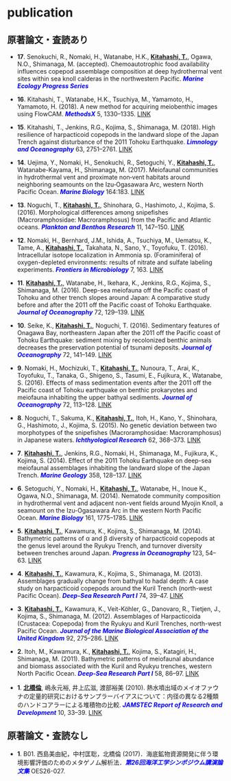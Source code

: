 # publication

## 原著論文・査読あり

- **17**. Senokuchi, R., Nomaki, H., Watanabe, H.K., **<u>Kitahashi, T.</u>**, Ogawa, N.O., Shimanaga, M. (accepted). Chemoautotrophic food availability influences copepod assemblage composition at deep hydrothermal vent sites within sea knoll calderas in the northwestern Pacific. ***<font color="blue">Marine Ecology Progress Series</font>***

- **16**. Kitahashi, T., Watanabe, H.K., Tsuchiya, M., Yamamoto, H., Yamamoto, H. (2018). A new method for acquiring meiobenthic images using FlowCAM. ***<font color="blue">MethodsX</font>*** 5, 1330–1335. <a href="https://doi.org/10.1016/J.MEX.2018.10.012" target="_blank">LINK</a>

- **15**. Kitahashi, T., Jenkins, R.G., Kojima, S., Shimanaga, M. (2018). High resilience of harpacticoid copepods in the landward slope of the Japan Trench against disturbance of the 2011 Tohoku Earthquake. ***<font color="blue">Limnology and Oceanography</font>*** 63, 2751–2761. <a href="https://doi.org/10.1002/lno.11006" target="_blank">LINK</a>

- **14**. Uejima, Y., Nomaki, H., Senokuchi, R., Setoguchi, Y., **<u>Kitahashi, T.</u>**, Watanabe-Kayama, H., Shimanaga, M. (2017). Meiofaunal communities in hydrothermal vent and proximate non‐vent habitats around neighboring seamounts on the Izu‐Ogasawara Arc, western North Pacific Ocean. ***<font color="blue">Marine Biology</font>*** 164:183. <a href="https://doi.org/10.1007/s00227-017-3218-6" target="_blank">LINK</a>

- **13**. Noguchi, T., **<u>Kitahashi, T.</u>**, Shinohara, G., Hashimoto, J., Kojima, S. (2016). Morphological differences among snipefishes (Macroramphosidae: Macroramphosus) from the Pacific and Atlantic oceans. ***<font color="blue">Plankton and Benthos Research</font>*** 11, 147–150. <a href="https://doi.org/10.3800/pbr.11.147" target="_blank">LINK</a>

- **12**. Nomaki, H., Bernhard, J.M., Ishida, A., Tsuchiya, M., Uematsu, K., Tame, A., **<u>Kitahashi, T.</u>**, Takahata, N., Sano, Y., Toyofuku, T. (2016). Intracellular isotope localization in Ammonia sp. (Foraminifera) of oxygen-depleted environments: results of nitrate and sulfate labeling experiments. ***<font color="blue">Frontiers in Microbiology</font>*** 7, 163. <a href="https://doi.org/10.3389/fmicb.2016.00163" target="_blank">LINK</a>

- **11**. **<u>Kitahashi, T.</u>**, Watanabe, H., Ikehara, K., Jenkins, R.G., Kojima, S., Shimanaga, M. (2016). Deep-sea meiofauna off the Pacific coast of Tohoku and other trench slopes around Japan: A comparative study before and after the 2011 off the Pacific coast of Tohoku Earthquake. ***<font color="blue">Journal of Oceanography</font>*** 72, 129–139. <a href="https://doi.org/10.1007/s10872-015-0323-3" target="_blank">LINK</a>

- **10**. Seike, K., **<u>Kitahashi, T.</u>**, Noguchi, T. (2016). Sedimentary features of Onagawa Bay, northeastern Japan after the 2011 off the Pacific coast of Tohoku Earthquake: sediment mixing by recolonized benthic animals decreases the preservation potential of tsunami deposits. ***<font color="blue">Journal of Oceanography</font>*** 72, 141–149. <a href="https://doi.org/10.1007/s10872-015-0297-1" target="_blank">LINK</a>

- **9**. Nomaki, H., Mochizuki, T., **<u>Kitahashi, T.</u>**, Nunoura, T., Arai, K., Toyofuku, T., Tanaka, G., Shigeno, S., Tasumi, E., Fujikura, K., Watanabe, S. (2016). Effects of mass sedimentation events after the 2011 off the Pacific coast of Tohoku earthquake on benthic prokaryotes and meiofauna inhabiting the upper bathyal sediments. ***<font color="blue">Journal of Oceanography</font>*** 72, 113–128. <a href="https://doi.org/10.1007/s10872-015-0293-5" target="_blank">LINK</a>

- **8**. Noguchi, T., Sakuma, K., **<u>Kitahashi, T.</u>**, Itoh, H., Kano, Y., Shinohara, G., Hashimoto, J., Kojima, S. (2015). No genetic deviation between two morphotypes of the snipefishes (Macroramphosidae: Macroramphosus) in Japanese waters. ***<font color="blue">Ichthyological Research</font>*** 62, 368–373. <a href="https://doi.org/10.1007/s10228-014-0443-6" target="_blank">LINK</a>

- **7**. **<u>Kitahashi, T.</u>**, Jenkins, R.G., Nomaki, H., Shimanaga, M., Fujikura, K., Kojima, S. (2014). Effect of the 2011 Tohoku Earthquake on deep-sea meiofaunal assemblages inhabiting the landward slope of the Japan Trench. ***<font color="blue">Marine Geology</font>*** 358, 128–137. <a href="https://doi.org/10.1016/j.margeo.2014.05.004" target="_blank">LINK</a>

- **6**. Setoguchi, Y., Nomaki, H., **<u>Kitahashi, T.</u>**, Watanabe, H., Inoue K., Ogawa, N.O., Shimanaga, M. (2014). Nematode community composition in hydrothermal vent and adjacent non-vent fields around Myojin Knoll, a seamount on the Izu-Ogasawara Arc in the western North Pacific Ocean. ***<font color="blue">Marine Biology</font>*** 161, 1775–1785. <a href="https://doi.org/10.1007/s00227-014-2460-4" target="_blank">LINK</a>

- **5**. **<u>Kitahashi, T.</u>**, Kawamura, K., Kojima, S., Shimanaga, M. (2014). Bathymetric patterns of α and β diversity of harpacticoid copepods at the genus level around the Ryukyu Trench, and turnover diversity between trenches around Japan. ***<font color="blue">Progress in Oceanography</font>*** 123, 54–63. <a href="https://doi.org/10.1016/j.pocean.2014.02.007" target="_blank">LINK</a>

- **4**. **<u>Kitahashi, T.</u>**, Kawamura, K., Kojima, S., Shimanaga, M. (2013). Assemblages gradually change from bathyal to hadal depth: A case study on harpacticoid copepods around the Kuril Trench (north-west Pacific Ocean). ***<font color="blue">Deep-Sea Research Part I</font>*** 74, 39–47. <a href="https://doi.org/10.1016/j.dsr.2012.12.010" target="_blank">LINK</a>

- **3**. **<u>Kitahashi, T.</u>**, Kawamura, K., Veit-Köhler, G., Danovaro, R., Tietjen, J., Kojima, S., Shimanaga, M. (2012). Assemblages of Harpacticoida (Crustacea: Copepoda) from the Ryukyu and Kuril Trenches, north-west Pacific Ocean. ***<font color="blue">Journal of the Marine Biological Association of the United Kingdom</font>*** 92, 275–286. <a href="https://doi.org/10.1017/S0025315411001536" target="_blank">LINK</a>

- **2**. Itoh, M., Kawamura, K., **<u>Kitahashi, T.</u>**, Kojima, S., Katagiri, H., Shimanaga, M. (2011). Bathymetric patterns of meiofaunal abundance and biomass associated with the Kuril and Ryukyu trenches, western North Pacific Ocean. ***<font color="blue">Deep-Sea Research Part I</font>*** 58, 86–97. <a href="https://doi.org/10.1016/j.dsr.2010.12.004" target="_blank">LINK</a>

- **1**. **<u>北橋倫</u>**, 嶋永元裕, 井上広滋, 渡部裕美 (2010). 熱水噴出域のメイオファウナの定量的研究におけるサンプラーバイアスについて：内径の異なる2種類のハンドコアラーによる堆積物の比較. ***<font color="blue">JAMSTEC Report of Research and Development</font>*** 10, 33–39. <a href="http://www.godac.jamstec.go.jp/catalog/doc_catalog/metadataDisp/JAM_RandD10_03?lang=ja&view=detail" target="_blank">LINK</a>


## 原著論文・査読なし

- **1**. B01. 西島美由紀，中村匡聡，北橋倫 (2017)．海底鉱物資源開発に伴う環境影響評価のためのメタゲノム解析法．***<font color="blue">第26回海洋工学シンポジウム講演論文集</font>*** OES26-027.
